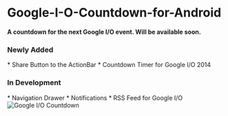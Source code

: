 Google-I-O-Countdown-for-Android
================================

<b>A countdown for the next Google I/O event. Will be available soon.</b>

<h3>Newly Added</h3>
* Share Button to the ActionBar
* Countdown Timer for Google I/O 2014

<h3>In Development</h3>
* Navigation Drawer
* Notifications
* RSS Feed for Google I/O

<img src="http://i.imgur.com/dCfj9NN.png" alt="Google I/O Countdown">
